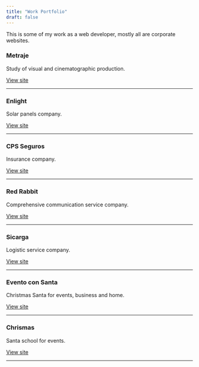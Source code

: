 ```yaml
---
title: "Work Portfolio"
draft: false
---
```


This is some of my work as a web developer, mostly all are corporate websites.

### Metraje
Study of visual and cinematographic production.

[View site](http://www.metraje.com.mx/)
___

### Enlight
Solar panels company.

[View site](https://www.enlight.mx/)
___

### CPS Seguros
Insurance company.

[View site](http://cpsseguros.com/)
___

### Red Rabbit
Comprehensive communication service company.

[View site](http://redrabbitadb.com/)
___

### Sicarga
Logistic service company.

[View site](http://sicarga.com.pa/es/)
___

### Evento con Santa
Christmas Santa for events, business and home.

[View site](http://eventoconsanta.com/)
___

### Chrismas
Santa school for events.

[View site](http://chrismas.com.mx/)
___